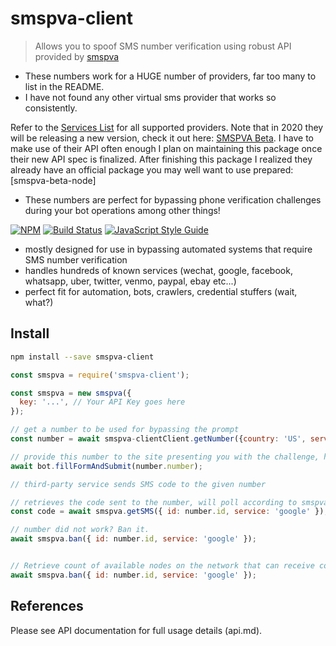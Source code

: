 # smspva-client

> Allows you to spoof SMS number verification using robust API provided by [smspva](https://smspva.com)

- These numbers work for a HUGE number of providers, far too many to list in the README.
- I have not found any other virtual sms provider that works so consistently.

Refer to the [Services List](http://smspva-client.com/new_theme_api.html) for all supported providers. Note that in 2020 they will be releasing a new version, check it out here: [SMSPVA Beta](http://beta.smspva-client.com/).
I have to make use of their API often enough I plan on maintaining this package once their new API spec is finalized. After finishing this package I realized they already have an official package you may well want to use prepared: [smspva-beta-node]
* These numbers are perfect for bypassing phone verification
challenges during your bot operations among other things!

[![NPM](https://img.shields.io/npm/v/smspva-client.svg)](https://www.npmjs.com/package/smspva-client) [![Build Status](https://travis-ci.com/transitive-bullshit/smspva-client.svg?branch=master)](https://travis-ci.com/transitive-bullshit/sms-number-verifier) [![JavaScript Style Guide](https://img.shields.io/badge/code_style-standard-brightgreen.svg)](https://standardjs.com)

- mostly designed for use in bypassing automated systems that require SMS number verification
- handles hundreds of known services (wechat, google, facebook, whatsapp, uber, twitter, venmo, paypal, ebay etc...)
- perfect fit for automation, bots, crawlers, credential stuffers (wait, what?)

## Install

```bash
npm install --save smspva-client
```


```js
const smspva = require('smspva-client');

const smspva = new smspva({
  key: '...', // Your API Key goes here
});

// get a number to be used for bypassing the prompt
const number = await smspva-clientClient.getNumber({country: 'US', service: 'venmo'});

// provide this number to the site presenting you with the challenge, have your bot type it in and submit, etc.
await bot.fillFormAndSubmit(number.number);

// third-party service sends SMS code to the given number

// retrieves the code sent to the number, will poll according to smspva-client's API guidelines until a response is received
const code = await smspva.getSMS({ id: number.id, service: 'google' });

// number did not work? Ban it.
await smspva.ban({ id: number.id, service: 'google' });


// Retrieve count of available nodes on the network that can receive codes
await smspva.ban({ id: number.id, service: 'google' });

```
## References

Please see API documentation for full usage details (api.md).
